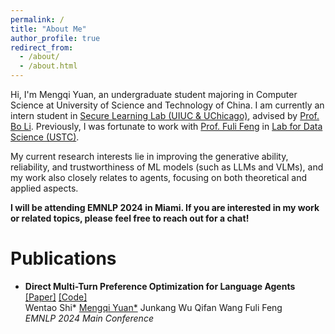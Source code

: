 ```yaml
---
permalink: /
title: "About Me"
author_profile: true
redirect_from: 
  - /about/
  - /about.html
---
```

Hi, I'm Mengqi Yuan, an undergraduate student majoring in Computer Science at University of Science and Technology of China. I am currently an intern student in [Secure Learning Lab (UIUC &amp; UChicago)](https://aisecure.github.io/GROUP/index.html), advised by [Prof. Bo Li](https://aisecure.github.io/). Previously, I was fortunate to work with [Prof. Fuli Feng](https://fulifeng.github.io/) in [Lab for Data Science (USTC)](https://data-science.ustc.edu.cn/_upload/tpl/14/fe/5374/template5374/tour.html).

My current research interests lie in improving the generative ability, reliability, and trustworthiness of ML models (such as LLMs and VLMs), and my work also closely relates to agents, focusing on both theoretical and applied aspects.

**I will be attending EMNLP 2024 in Miami. If you are interested in my work or related topics, please feel free to reach out for a chat!**

Publications
============

* **Direct Multi-Turn Preference Optimization for Language Agents** [[Paper]](https://openreview.net/forum?id=zGdTGfMC8j) [[Code]](https://github.com/swt-user/DMPO) <br>
  Wentao Shi*  <u>Mengqi Yuan*</u>  Junkang Wu  Qifan Wang  Fuli Feng  <br>
  *EMNLP 2024 Main Conference*
